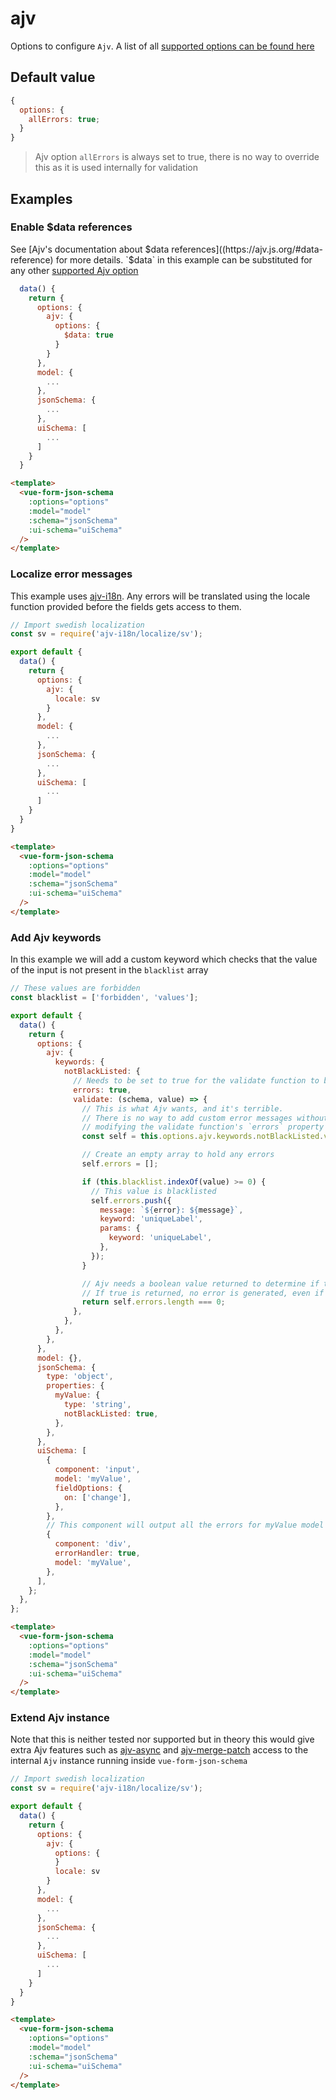 # ajv

Options to configure `Ajv`. A list of all [supported options can be found here](https://ajv.js.org/#options)

## Default value

```js
{
  options: {
    allErrors: true;
  }
}
```

> Ajv option `allErrors` is always set to true, there is no way to override this as it is used internally for validation

## Examples

### Enable $data references

See [Ajv's documentation about $data references]((https://ajv.js.org/#data-reference) for more details.
`$data` in this example can be substituted for any other [supported Ajv option](https://ajv.js.org/#options)

```js
  data() {
    return {
      options: {
        ajv: {
          options: {
            $data: true
          }
        }
      },
      model: {
        ...
      },
      jsonSchema: {
        ...
      },
      uiSchema: [
        ...
      ]
    }
  }
```

```html
<template>
  <vue-form-json-schema
    :options="options"
    :model="model"
    :schema="jsonSchema"
    :ui-schema="uiSchema"
  />
</template>
```

### Localize error messages

This example uses [ajv-i18n](https://github.com/epoberezkin/ajv-i18n).
Any errors will be translated using the locale function provided before the fields gets access to them.

```js
// Import swedish localization
const sv = require('ajv-i18n/localize/sv');

export default {
  data() {
    return {
      options: {
        ajv: {
          locale: sv
        }
      },
      model: {
        ...
      },
      jsonSchema: {
        ...
      },
      uiSchema: [
        ...
      ]
    }
  }
}
```

```html
<template>
  <vue-form-json-schema
    :options="options"
    :model="model"
    :schema="jsonSchema"
    :ui-schema="uiSchema"
  />
</template>
```

### Add Ajv keywords

In this example we will add a custom keyword which checks that the value of the input is not present in the `blacklist` array

```js
// These values are forbidden
const blacklist = ['forbidden', 'values'];

export default {
  data() {
    return {
      options: {
        ajv: {
          keywords: {
            notBlackListed: {
              // Needs to be set to true for the validate function to be able to add custom errors
              errors: true,
              validate: (schema, value) => {
                // This is what Ajv wants, and it's terrible.
                // There is no way to add custom error messages without
                // modifying the validate function's `errors` property
                const self = this.options.ajv.keywords.notBlackListed.validate;

                // Create an empty array to hold any errors
                self.errors = [];

                if (this.blacklist.indexOf(value) >= 0) {
                  // This value is blacklisted
                  self.errors.push({
                    message: `${error}: ${message}`,
                    keyword: 'uniqueLabel',
                    params: {
                      keyword: 'uniqueLabel',
                    },
                  });
                }

                // Ajv needs a boolean value returned to determine if the validation was a success
                // If true is returned, no error is generated, even if the errors array is populated
                return self.errors.length === 0;
              },
            },
          },
        },
      },
      model: {},
      jsonSchema: {
        type: 'object',
        properties: {
          myValue: {
            type: 'string',
            notBlackListed: true,
          },
        },
      },
      uiSchema: [
        {
          component: 'input',
          model: 'myValue',
          fieldOptions: {
            on: ['change'],
          },
        },
        // This component will output all the errors for myValue model
        {
          component: 'div',
          errorHandler: true,
          model: 'myValue',
        },
      ],
    };
  },
};
```

```html
<template>
  <vue-form-json-schema
    :options="options"
    :model="model"
    :schema="jsonSchema"
    :ui-schema="uiSchema"
  />
</template>
```

### Extend Ajv instance

Note that this is neither tested nor supported but in theory this would give extra Ajv features such as [ajv-async](https://github.com/epoberezkin/ajv-async) and [ajv-merge-patch](https://github.com/epoberezkin/ajv-merge-patch) access to the internal `Ajv` instance running inside `vue-form-json-schema`

```js
// Import swedish localization
const sv = require('ajv-i18n/localize/sv');

export default {
  data() {
    return {
      options: {
        ajv: {
          options: {
          }
          locale: sv
        }
      },
      model: {
        ...
      },
      jsonSchema: {
        ...
      },
      uiSchema: [
        ...
      ]
    }
  }
}
```

```html
<template>
  <vue-form-json-schema
    :options="options"
    :model="model"
    :schema="jsonSchema"
    :ui-schema="uiSchema"
  />
</template>
```
